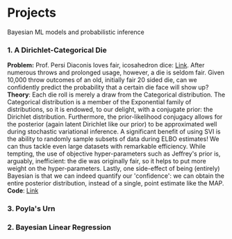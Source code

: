 # Projects
Bayesian ML models and probabilistic inference


### 1. A Dirichlet-Categorical Die
**Problem:** Prof. Persi Diaconis loves fair, icosahedron dice: [Link](https://www.jstor.org/stable/2324089). After numerous throws and prolonged usage, however, a die is seldom fair. Given 10,000 throw outcomes of an old, initially fair 20 sided die, can we confidently predict the probability that a certain die face will show up?
<br />**Theory**: Each die roll is merely a draw from the Categorical distribution. The Categorical distribution is a member of the Exponential family of distributions, so it is endowed, to our delight, with a conjugate prior: the Dirichlet distribution. Furthermore, the prior-likelihood conjugacy allows for the posterior (again latent Dirichlet like our prior) to be approximated well during stochastic variational inference. A significant benefit of using SVI is the ability to randomly sample subsets of data during ELBO estimates! We can thus tackle even large datasets with remarkable efficiency. While tempting, the use of objective hyper-parameters such as Jeffrey's prior is, arguably, inefficient: the die was originally fair, so it helps to put more weight on the hyper-parameters. Lastly, one side-effect of being (entirely) Bayesian is that we can indeed quantify our 'confidence': we can obtain the entire posterior distribution, instead of a single, point estimate like the MAP.
<br />**Code**: [Link](https://github.com/parth-h-mehta/projects/blob/local_branch/A%20Dirichlet-Categorical%20Die.ipynb)

### 3. Poyla's Urn 

### 2. Bayesian Linear Regression

